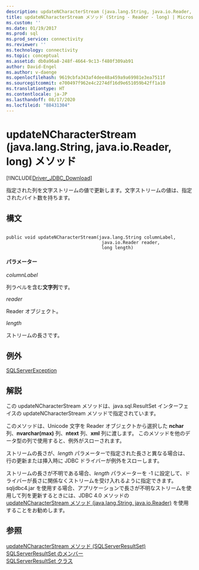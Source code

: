 ```yaml
---
description: updateNCharacterStream (java.lang.String, java.io.Reader, long) メソッド
title: updateNCharacterStream メソッド (String - Reader - long) | Microsoft Docs
ms.custom: ''
ms.date: 01/19/2017
ms.prod: sql
ms.prod_service: connectivity
ms.reviewer: ''
ms.technology: connectivity
ms.topic: conceptual
ms.assetid: db0a96a8-248f-4664-9c13-f480f309ab91
author: David-Engel
ms.author: v-daenge
ms.openlocfilehash: 9619cbfa343af4dee48a459a9a69981e3ea7511f
ms.sourcegitcommit: e700497f962e4c2274df16d9e651059b42ff1a10
ms.translationtype: HT
ms.contentlocale: ja-JP
ms.lasthandoff: 08/17/2020
ms.locfileid: "88431304"
---
```

# <a name="updatencharacterstream-method-javalangstring-javaioreader-long"></a>updateNCharacterStream (java.lang.String, java.io.Reader, long) メソッド
[!INCLUDE[Driver_JDBC_Download](../../../includes/driver_jdbc_download.md)]

  指定された列を文字ストリームの値で更新します。文字ストリームの値は、指定されたバイト数を持ちます。  
  
## <a name="syntax"></a>構文  
  
```  
  
public void updateNCharacterStream(java.lang.String columnLabel,  
                                    java.io.Reader reader,  
                                    long length)  
```  
  
#### <a name="parameters"></a>パラメーター  
 *columnLabel*  
  
 列ラベルを含む**文字列**です。  
  
 *reader*  
  
 Reader オブジェクト。  
  
 *length*  
  
 ストリームの長さです。  
  
## <a name="exceptions"></a>例外  
 [SQLServerException](../../../connect/jdbc/reference/sqlserverexception-class.md)  
  
## <a name="remarks"></a>解説  
 この updateNCharacterStream メソッドは、java.sql.ResultSet インターフェイスの updateNCharacterStream メソッドで指定されています。  
  
 このメソッドは、Unicode 文字を Reader オブジェクトから選択した **nchar** 列、**nvarchar(max)** 列、**ntext** 列、**xml** 列に渡します。 このメソッドを他のデータ型の列で使用すると、例外がスローされます。  
  
 ストリームの長さが、*length* パラメーターで指定された長さと異なる場合は、行の更新または挿入時に JDBC ドライバーが例外をスローします。  
  
 ストリームの長さが不明である場合、*length* パラメーターを -1 に設定して、ドライバーが長さに関係なくストリームを受け入れるように指定できます。 sqljdbc4.jar を使用する場合、アプリケーションで長さが不明なストリームを使用して列を更新するときには、JDBC 4.0 メソッドの [updateNCharacterStream メソッド &#40;java.lang.String, java.io.Reader&#41;](../../../connect/jdbc/reference/updatencharacterstream-method-java-lang-string-java-io-reader.md) を使用することをお勧めします。  
  
## <a name="see-also"></a>参照  
 [updateNCharacterStream メソッド &#40;SQLServerResultSet&#41;](../../../connect/jdbc/reference/updatencharacterstream-method-sqlserverresultset.md)   
 [SQLServerResultSet のメンバー](../../../connect/jdbc/reference/sqlserverresultset-members.md)   
 [SQLServerResultSet クラス](../../../connect/jdbc/reference/sqlserverresultset-class.md)  
  
  
